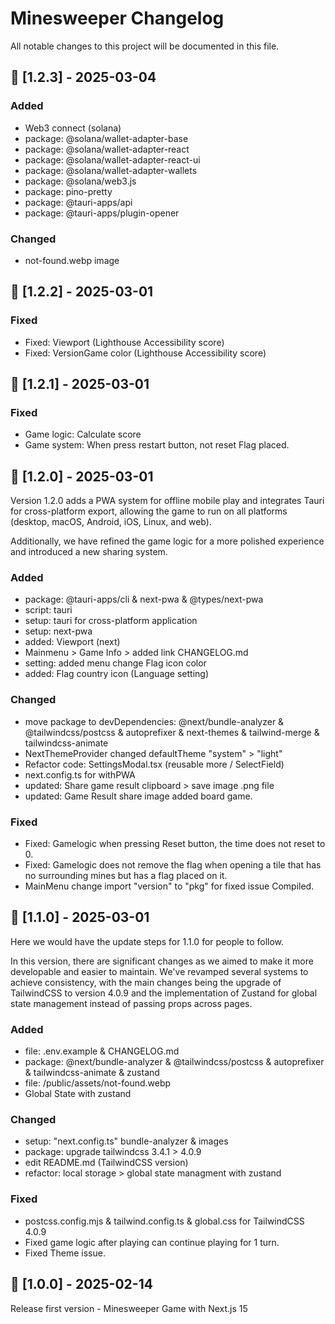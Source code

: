 # Minesweeper Changelog
All notable changes to this project will be documented in this file.

## 📍 [1.2.3] - 2025-03-04
### Added
- Web3 connect (solana)
- package: @solana/wallet-adapter-base
- package: @solana/wallet-adapter-react
- package: @solana/wallet-adapter-react-ui
- package: @solana/wallet-adapter-wallets
- package: @solana/web3.js
- package: pino-pretty
- package: @tauri-apps/api
- package: @tauri-apps/plugin-opener

### Changed
- not-found.webp image

## 📍 [1.2.2] - 2025-03-01

### Fixed
- Fixed: Viewport (Lighthouse Accessibility score)
- Fixed: VersionGame color (Lighthouse Accessibility score)

## 📍 [1.2.1] - 2025-03-01

### Fixed
- Game logic: Calculate score
- Game system: When press restart button, not reset Flag placed.

## 📍 [1.2.0] - 2025-03-01
Version 1.2.0 adds a PWA system for offline mobile play and integrates Tauri for cross-platform export, allowing the game to run on all platforms (desktop, macOS, Android, iOS, Linux, and web).

Additionally, we have refined the game logic for a more polished experience and introduced a new sharing system.

### Added
- package: @tauri-apps/cli & next-pwa & @types/next-pwa
- script: tauri
- setup: tauri for cross-platform application
- setup: next-pwa
- added: Viewport (next)
- Mainmenu > Game Info > added link CHANGELOG.md
- setting: added menu change Flag icon color
- added: Flag country icon (Language setting)

### Changed
- move package to devDependencies: @next/bundle-analyzer & @tailwindcss/postcss & autoprefixer & next-themes & tailwind-merge & tailwindcss-animate
- NextThemeProvider changed defaultTheme "system" > "light"
- Refactor code: SettingsModal.tsx (reusable more / SelectField)
- next.config.ts for withPWA
- updated: Share game result clipboard > save image .png file
- updated: Game Result share image added board game.

### Fixed
- Fixed: Gamelogic when pressing Reset button, the time does not reset to 0.
- Fixed: Gamelogic does not remove the flag when opening a tile that has no surrounding mines but has a flag placed on it.
- MainMenu change import "version" to "pkg" for fixed issue Compiled.

## 📍 [1.1.0] - 2025-03-01
Here we would have the update steps for 1.1.0 for people to follow.

In this version, there are significant changes as we aimed to make it more developable and easier to maintain. We've revamped several systems to achieve consistency, with the main changes being the upgrade of TailwindCSS to version 4.0.9 and the implementation of Zustand for global state management instead of passing props across pages.

### Added
- file: .env.example & CHANGELOG.md
- package: @next/bundle-analyzer & @tailwindcss/postcss & autoprefixer & tailwindcss-animate & zustand
- file: /public/assets/not-found.webp
- Global State with zustand
### Changed
- setup: "next.config.ts" bundle-analyzer & images
- package: upgrade tailwindcss 3.4.1 > 4.0.9
- edit README.md (TailwindCSS version)
- refactor: local storage > global state managment with zustand
### Fixed
- postcss.config.mjs & tailwind.config.ts & global.css for TailwindCSS 4.0.9
- Fixed game logic after playing can continue playing for 1 turn.
- Fixed Theme issue.
 
## 📍 [1.0.0] - 2025-02-14
Release first version - Minesweeper Game with Next.js 15